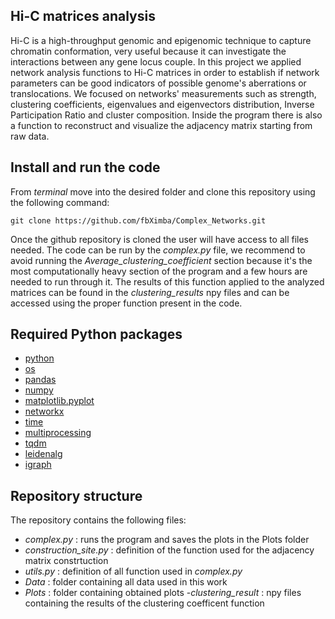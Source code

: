 ## Hi-C matrices analysis

Hi-C is a high-throughput genomic and epigenomic technique to capture chromatin conformation, very useful because it can investigate the interactions between any gene locus couple.
In this project we applied network analysis functions to Hi-C matrices in order to establish if network parameters can be good indicators of possible genome's aberrations or translocations.
We focused on networks' measurements such as strength, clustering coefficients, eigenvalues and eigenvectors distribution, Inverse Participation Ratio and cluster composition. Inside the program there is also a function to reconstruct and visualize the adjacency matrix starting from raw data.


## Install and run the code

From _terminal_ move into the desired folder and clone this repository using the following command:

```shell
git clone https://github.com/fbXimba/Complex_Networks.git
```

Once the github repository is cloned the user will have access to all files needed. 
The code can be run by the _complex.py_ file, we recommend to avoid running the _Average_clustering_coefficient_ section because it's the most computationally heavy section of the program and a few hours are needed to run through it.
The results of this function applied to the analyzed matrices can be found in the _clustering_results_ npy files and  can be accessed using the proper function present in the code.

## Required Python packages

- [python](https://www.python.org)
- [os](https://docs.python.org/3/library/os.html)
- [pandas](https://pandas.pydata.org/)
- [numpy](https://numpy.org)
- [matplotlib.pyplot](https://matplotlib.org/stable/api/pyplot_summary.html)
- [networkx](https://networkx.org/documentation/stable/install.html)
- [time](https://docs.python.org/3/library/time.html)
- [multiprocessing](https://docs.python.org/3/library/multiprocessing.html)
- [tqdm](https://tqdm.github.io/)
- [leidenalg](https://github.com/vtraag/leidenalg)
- [igraph](https://python.igraph.org/en/latest/install.html)

## Repository structure

The repository contains the following files:

- _complex.py_ : runs the program and saves the plots in the Plots folder
- _construction_site.py_ : definition of the function used for the adjacency matrix constrtuction
- _utils.py_ : definition of all function used in _complex.py_
- _Data_ : folder containing all data used in this work
- _Plots_ : folder containing obtained plots
-_clustering_result_ : npy files containing the results of the clustering coefficent function
 